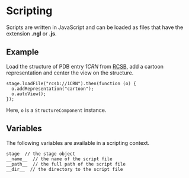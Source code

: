 
# Scripting

Scripts are written in JavaScript and can be loaded as files that have the extension **.ngl** or **.js**.

## Example

Load the structure of PDB entry *1CRN* from [RCSB](http://www.rcsb.org/), add a cartoon representation and center the view on the structure.

```
stage.loadFile("rcsb://1CRN").then(function (o) {
  o.addRepresentation("cartoon");
  o.autoView();
});
```
Here, `o` is a `StructureComponent` instance.


## Variables

The following variables are available in a scripting context.

```
stage  // the stage object
__name__  // the name of the script file
__path__  // the full path of the script file
__dir__  // the directory to the script file
```
